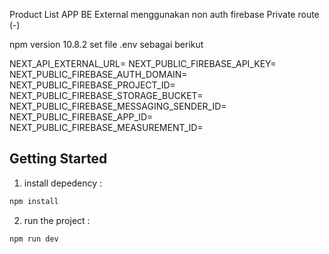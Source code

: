 Product List APP
BE External menggunakan non auth firebase
Private route (-)

npm version 10.8.2
set file .env sebagai berikut

NEXT_API_EXTERNAL_URL=
NEXT_PUBLIC_FIREBASE_API_KEY=
NEXT_PUBLIC_FIREBASE_AUTH_DOMAIN=
NEXT_PUBLIC_FIREBASE_PROJECT_ID=
NEXT_PUBLIC_FIREBASE_STORAGE_BUCKET=
NEXT_PUBLIC_FIREBASE_MESSAGING_SENDER_ID=
NEXT_PUBLIC_FIREBASE_APP_ID=
NEXT_PUBLIC_FIREBASE_MEASUREMENT_ID=

## Getting Started

1. install depedency :

```bash
npm install
```
2. run the project :

```bash
npm run dev
```
